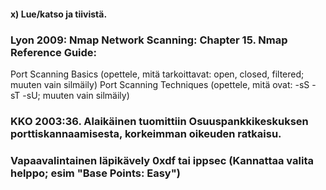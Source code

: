 #### x) Lue/katso ja tiivistä.

### Lyon 2009: Nmap Network Scanning: Chapter 15. Nmap Reference Guide:
   Port Scanning Basics (opettele, mitä tarkoittavat: open, closed, filtered; muuten vain silmäily)
   Port Scanning Techniques (opettele, mitä ovat: -sS -sT -sU; muuten vain silmäily)

### KKO 2003:36. Alaikäinen tuomittiin Osuuspankkikeskuksen porttiskannaamisesta, korkeimman oikeuden ratkaisu.

### Vapaavalintainen läpikävely 0xdf tai ippsec (Kannattaa valita helppo; esim "Base Points: Easy")
